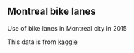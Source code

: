 ## Montreal bike lanes
Use of bike lanes in Montreal city in 2015

This data is from <a href="https://www.kaggle.com/pablomonleon/montreal-bike-lanes"> kaggle 
